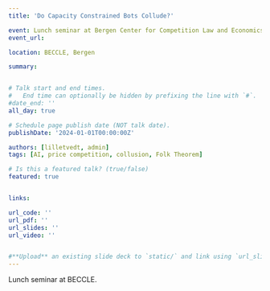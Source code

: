 ```yaml
---
title: 'Do Capacity Constrained Bots Collude?'

event: Lunch seminar at Bergen Center for Competition Law and Economics (BECCLE)
event_url: 

location: BECCLE, Bergen

summary:


# Talk start and end times.
#   End time can optionally be hidden by prefixing the line with `#`.
#date_end: ''
all_day: true

# Schedule page publish date (NOT talk date).
publishDate: '2024-01-01T00:00:00Z'

authors: [lilletvedt, admin]
tags: [AI, price competition, collusion, Folk Theorem]

# Is this a featured talk? (true/false)
featured: true


links:

url_code: ''
url_pdf: ''
url_slides: ''
url_video: ''


#**Upload** an existing slide deck to `static/` and link using `url_slides` parameter in the front matter of the talk file
---
```


Lunch seminar at BECCLE.
